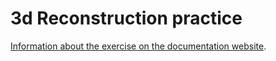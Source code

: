 # 3d Reconstruction practice

[Information about the exercise on the documentation website](https://jderobot.github.io/RoboticsAcademy/exercises/ComputerVision/3d_reconstruction).
